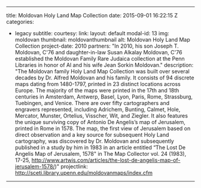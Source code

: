 ---
title: Moldovan Holy Land Map Collection
date: 2015-09-01 16:22:15 Z
categories:
- legacy
subtitle:
courtesy:
link:
layout: default
modal-id: 13
img: moldovan
thumbnail: moldovanthumbnail
alt: Moldovan Holy Land Map Collection
project-date: 2010
partners: "In 2010, his son Joseph T. Moldovan, C'76 and daughter-in-law Susan Alkalay Moldovan, C'76 established the Moldovan Family Rare Judaica collection at the Penn Libraries in honor of Al and his wife Jean Sorkin Moldovan."
description: "The Moldovan family Holy Land Map Collection was built over several decades by Dr. Alfred Moldovan and his family. It consists of 94 discrete maps dating from 1480-1797, printed in 23 distinct locations across Europe. The majority of the maps were printed in the 17th and 18th centuries in Amsterdam, Antwerp, Basel, Lyon, Paris, Rome, Strassburg, Tuebingen, and Venice. There are over fifty cartographers and engravers represented, including Adrichem, Bunting, Calmet, Hole, Mercator, Munster, Ortelius, Visscher, Wit, and Ziegler. It also features the unique surviving copy of Antonio De Angelis’s map of Jerusalem, printed in Rome in 1578. The map, the first view of Jerusalem based on direct observation and a key source for subsequent Holy Land cartography, was discovered by Dr. Moldovan and subsequently published in a study by him in 1983 in an article entitled “The Lost De Angelis Map of Jerusalem, 1578" in The Map Collector vol. 24 (1983), 17-25,
http://www.artwis.com/articles/the-lost-de-angelis-map-of-jerusalem-1578/)"
projectlink: http://sceti.library.upenn.edu/moldovanmaps/index.cfm
___
